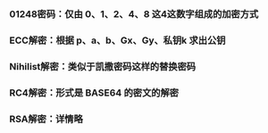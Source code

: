 ### 01248密码：仅由 0、1、2、4、8 这4这数字组成的加密方式
### ECC解密：根据 p、a、b、Gx、Gy、私钥k 求出公钥
### Nihilist解密：类似于凯撒密码这样的替换密码
### RC4解密：形式是 BASE64 的密文的解密
### RSA解密：详情略
